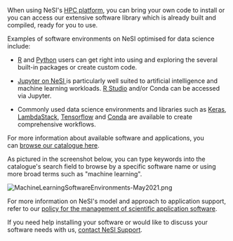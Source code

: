 When using NeSI's [HPC
platform](https://support.nesi.org.nz/hc/en-gb/sections/360000034335),
you can bring your own code to install or you can access our extensive
software library which is already built and compiled, ready for you to
use. 

Examples of software environments on NeSI optimised for data science
include:

-   [R](https://support.nesi.org.nz/hc/en-gb/articles/209338087-R) and [Python](https://support.nesi.org.nz/hc/en-gb/articles/360000990436) users
    can get right into using and exploring the several built-in packages
    or create custom code.

-   [Jupyter on NeSI
    ](https://support.nesi.org.nz/hc/en-gb/articles/360001555615-Jupyter-on-NeSI)is
    particularly well suited to artificial intelligence and machine
    learning workloads. [R
    Studio](https://support.nesi.org.nz/hc/en-gb/articles/360004337836)
    and/or Conda can be accessed via Jupyter.

-   Commonly used data science environments and libraries such as
    <a href="https://support.nesi.org.nz/hc/en-gb/articles/360001075936-Keras" class="c-link">Keras</a>,
    [LambdaStack](https://support.nesi.org.nz/hc/en-gb/articles/360002558216-Lambda-Stack),
    <a href="https://support.nesi.org.nz/hc/en-gb/articles/360000990436" class="c-link">Tensorflow</a>
    and
    <a href="https://docs.conda.io/en/latest/" class="c-link">Conda</a>
    are available to create comprehensive workflows.

For more information about available software and applications, you
can [browse our catalogue
here](https://support.nesi.org.nz/hc/en-gb/sections/360000040076).

As pictured in the screenshot below, you can type keywords into the
catalogue's search field to browse by a specific software name or using
more broad terms such as "machine learning". 

![MachineLearningSoftwareEnvironments-May2021.png](mkdocs/includes/images/MachineLearningSoftwareEnvironments-May2021.png)

For more information on NeSI's model and approach to application
support, refer to our [policy for the management of scientific
application
software](https://support.nesi.org.nz/hc/en-gb/articles/360000170355). 

If you need help installing your software or would like to discuss your
software needs with us, [contact NeSI
Support](https://support.nesi.org.nz/hc/en-gb/requests/new).
